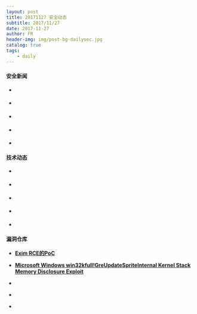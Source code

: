 ```yaml
---
layout: post
title: 20171127 安全动态
subtitle: 2017/11/27
date: 2017-11-27
author: FR
header-img: img/post-bg-dailysec.jpg
catalog: true
tags:
    - daily
---
```

#### 安全新闻
- **[]()**

- **[]()**

- **[]()**

- **[]()**

- **[]()**

#### 技术动态
- **[]()**

- **[]()**

- **[]()**

- **[]()**

- **[]()**

#### 漏洞仓库
- **[Exim RCE的PoC](https://bugs.exim.org/attachment.cgi?id=1052)**

- **[Microsoft Windows win32kfull!GreUpdateSpriteInternal Kernel Stack Memory Disclosure Exploit](http://0day.today/exploits/29057)**

- **[]()**

- **[]()**

- **[]()**
